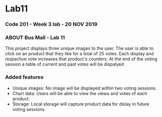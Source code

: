# Lab11

### Code 201 - Week 3 lab - 20 NOV 2019

### ABOUT Bus Mall - Lab 11
This project displays three unique images to the user.  The user is able to click on an product that they like for a total of 25 votes.  Each display and respective vote increases that product's counters.  At the end of the voting session a table of current and past votes will be dispalyed

### Added features
- Unique images:  No image will be displayed within two voting sessions.
- Chart data: Users will be able to view the views and votes of each product.
- Storage: Local storage will capture product data for dislay in future voting sessions.
